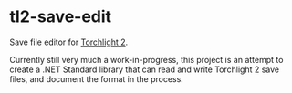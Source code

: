 # tl2-save-edit

Save file editor for [Torchlight 2](https://www.runicgames.com/torchlight2/).

Currently still very much a work-in-progress, this project is an attempt to
create a .NET Standard library that can read and write Torchlight 2 save files,
and document the format in the process.
